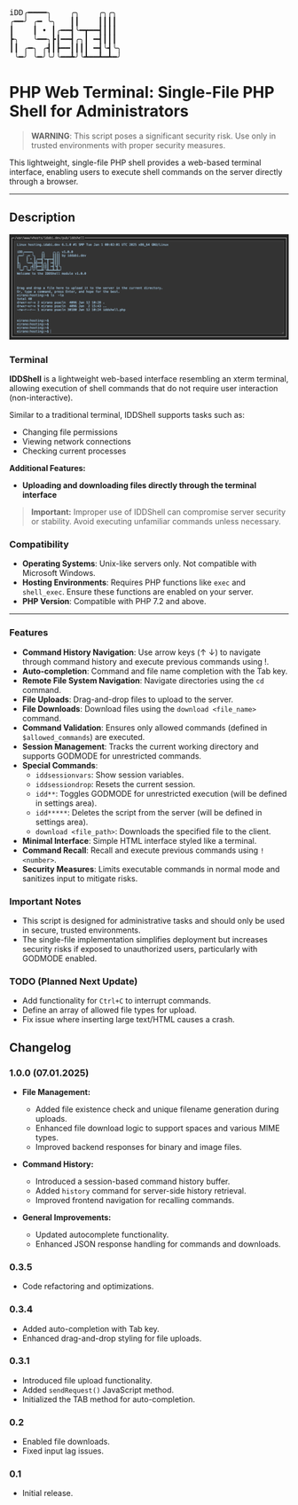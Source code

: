 <pre>
iDD╭━━━━╮    ╭╮    ╭╮╭╮ 
╭━━╯ ╭━ ╰╮   ┃┃    ┃┃┃┃ 
┃    ┃ • ┃╭━━┫╰━┳━━┫┃┃┃
┣╮   ╰━━╮┣┃━━┫╭╮┃ ━┫┃┃┃
┃┃ ╭━╮ ╭┫┃┣━━┃┃┃┃ ━┫╰┫╰╮
 ╰━╯ ╰━╯╰╯╰━━┻╯╰┻━━┻━┻━╯
</pre>
# PHP Web Terminal: Single-File PHP Shell for Administrators

> **WARNING**: This script poses a significant security risk. Use only in trusted environments with proper security measures.

This lightweight, single-file PHP shell provides a web-based terminal interface, enabling users to execute shell commands on the server directly through a browser.

---

## Description

![Interface](images/screenshot.png)


### Terminal

**IDDShell** is a lightweight web-based interface resembling an xterm terminal, allowing execution of shell commands that do not require user interaction (non-interactive).

Similar to a traditional terminal, IDDShell supports tasks such as:

- Changing file permissions
- Viewing network connections
- Checking current processes

**Additional Features:**
- **Uploading and downloading files directly through the terminal interface**

> **Important:** Improper use of IDDShell can compromise server security or stability. Avoid executing unfamiliar commands unless necessary.

### Compatibility

- **Operating Systems**: Unix-like servers only. Not compatible with Microsoft Windows.
- **Hosting Environments**: Requires PHP functions like `exec` and `shell_exec`. Ensure these functions are enabled on your server.
- **PHP Version**: Compatible with PHP 7.2 and above.

---

### Features

- **Command History Navigation**: Use arrow keys (↑ ↓) to navigate through command history and execute previous commands using !<number>.
- **Auto-completion**: Command and file name completion with the Tab key.
- **Remote File System Navigation**: Navigate directories using the `cd` command.
- **File Uploads**: Drag-and-drop files to upload to the server.
- **File Downloads**: Download files using the `download <file_name>` command.
- **Command Validation**: Ensures only allowed commands (defined in `$allowed_commands`) are executed.
- **Session Management**: Tracks the current working directory and supports GODMODE for unrestricted commands.
- **Special Commands**:
    - `iddsessionvars`: Show session variables.
    - `iddsessiondrop`: Resets the current session.
    - `idd**`: Toggles GODMODE for unrestricted execution (will be defined in settings area).
    - `idd*****`: Deletes the script from the server (will be defined in settings area).
    - `download <file_path>`: Downloads the specified file to the client.
- **Minimal Interface**: Simple HTML interface styled like a terminal.
- **Command Recall**: Recall and execute previous commands using `!<number>`.
- **Security Measures**: Limits executable commands in normal mode and sanitizes input to mitigate risks.

### Important Notes

- This script is designed for administrative tasks and should only be used in secure, trusted environments.
- The single-file implementation simplifies deployment but increases security risks if exposed to unauthorized users, particularly with GODMODE enabled.


### TODO (Planned Next Update)
- Add functionality for `Ctrl+C` to interrupt commands.
- Define an array of allowed file types for upload.
- Fix issue where inserting large text/HTML causes a crash.

## Changelog

### 1.0.0 (07.01.2025)
- **File Management:**
  - Added file existence check and unique filename generation during uploads.
  - Enhanced file download logic to support spaces and various MIME types.
  - Improved backend responses for binary and image files.

- **Command History:**
  - Introduced a session-based command history buffer.
  - Added `history` command for server-side history retrieval.
  - Improved frontend navigation for recalling commands.

- **General Improvements:**
  - Updated autocomplete functionality.
  - Enhanced JSON response handling for commands and downloads.

### 0.3.5
- Code refactoring and optimizations.

### 0.3.4
- Added auto-completion with Tab key.
- Enhanced drag-and-drop styling for file uploads.

### 0.3.1
- Introduced file upload functionality.
- Added `sendRequest()` JavaScript method.
- Initialized the TAB method for auto-completion.

### 0.2
- Enabled file downloads.
- Fixed input lag issues.

### 0.1
- Initial release.
